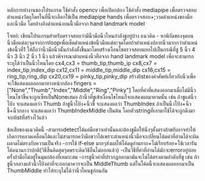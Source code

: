 หลักการทำงานชองโปรแกรม
ใช้คำสั่ง opencv เพื่อเปิดกล้อง
ใช้คำสั่ง mediapipe เพื่อตรวจสอบตำแหน่งวัตถุโดยในที่นี้จะเลือกใช้เป็น mediapipe hands เพื่อตรวจสอบ+;วาดตำแหน่งของมือและนิ้วมือ
โดยอ้างอิงตำแหน่งบนนื้วมือจาก hand landmark model

โจทย์: เขียนโปรแกรมสำหรับตรวจสอบว่ามีนิ้วมือนิ้วไหนกำลังชูอยู่บ้าง
แนวคิด - หาพิกัดของจุดบนนิ้วมือแต่ละจุดจากการloopเพื่อเช็คตำแหน่งข้อนิ้วมือแต่ละจุดโดยถ้าตำแหน่งปลายนิ้วมากกว่าตำแหน่งข้อนื้วที่1
ให้ถือว่านิ้วมือนิ้วนั้นกำลังตั้งขึ้นมาโดยสร้างเงื่อนไขตรวจสอบแยกไปเป็นกรณีที่ชู 5 นิ้ว 4 นิ้ว 3 นิ้ว 2 นิ้ว 1 นิ้ว แล้วพิจารณาตำแหน่งนิ้วทือจาก hand landmark model เพื่อจะสามารถระบุได้ว่าเป็นนิ้วไหนโดย
cx4,cx3 = thumb_tip,thumb_ip
cx8,cx7 = index_tip,index_dip
cx12,cx11 = middle_tip,middle_dip
cx16,cx15 = ring_tip,ring_dip
cx20,cx19 = pinky_tip,pinky_dip
สร้างlistของคำศัพท์เกี่ยวกับนิ้วเพื่อจะใช้แสดงผลออกมาทางหน้ากล้อง
fingers = ["None","Thumb","Index","Middle","Ring","Pinky"]
โดยที่ค่าที่แสดงออกมาเมื่อไม่มีนิ้วไหนโชว์ขึ้นจะถูกเซ็ทเป็นNoneเสมอ
ถ้านิ้วที่ชูเข้าเงื่อนไขไหนก็จะแสดงผลมาตามนั้น เช่น ถ้าชูแต่นิ้วโป้ง จะแสดงผลว่า Thumb ถ้าชูนิ้วโป้ง+นิ้วชี้ จะแสดงผลว่า ThumbIndex
ถ้าเป็นนิ้วโป้ง+นิ้วชี้+นิ้วกลาง จะแสดงผลว่า ThumbIndexMiddle เป็นต้น โดยตัวstringที่เอามาใช้ได้จะถูกดึงมาจากlistที่สร้างไว้แล้ว

ข้อเสียของแนวคิดนี้
-สามารถdetectได้แค่มือขวาเท่านั้นและต้องชูมือให้นิ่งๆตั้งตรงถ้าขยับอาจทำให้เกิดการคลาดเคลื่อนได้และไม่สามารถคว่ำมือขวาได้เพราะตำแหน่งนิ้วมือจะเปลี่ยนได้มค่าที่อ่านได้จะผิดผลาดไม่ตรงกับความเป็นจริง
-การใช้ if-else มากๆส่งผลให้โค้ดดูอ่านยาก+ไม่เรียบร้อย+ใช้เวลารันโค้ดนานกว่าปกติ(วิธีสิ้นคิดสุดๆดพราะคิดวิธีอื่นไม่ออกแล้ว)
-เป็นวิธีที่ค่าที่อ่านได้มักจะerrorอยู่บ่อยครั้งถ้ามือไม่อยู๋ในมุมกล้องที่เหมาะสม
-การชูนิ้วค่าที่ปรากฎออกมามันจะไม่ได้ตรงตามลำดับที่ชู เช่น ถ้าชูนิ้วกลางแล้วนิ้วโป้งค่าที่จะออกมาควรจะเป็น MiddleThumb แต่ในโค้ดนี้จะแสดงผลออกมาเป็น ThumbMiddle ทำให้ระบุไม่ได้ว่านิ้วไหนชูก่อนกัน

